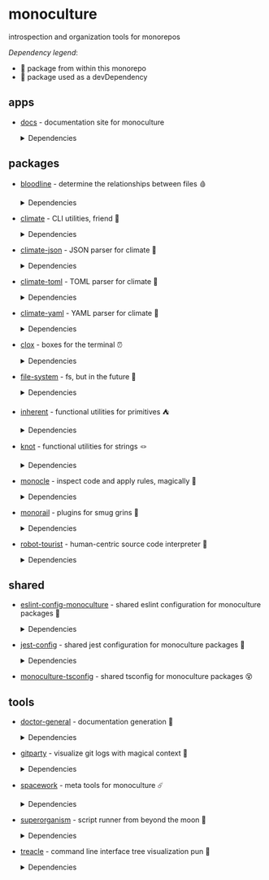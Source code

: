 # monoculture

introspection and organization tools for monorepos

*Dependency legend*:

 - 🦴 package from within this monorepo
 - 🧪 package used as a devDependency



## apps

   * [docs](https://github.com/brekk/monoculture/tree/main/apps/docs) - documentation site for monoculture

     <details><summary>Dependencies</summary>

      - [@chakra-ui/react](https://www.npmjs.com/package/@chakra-ui/react)
      - [@chakra-ui/system](https://www.npmjs.com/package/@chakra-ui/system)
      - [@emotion/react](https://www.npmjs.com/package/@emotion/react)
      - [@emotion/styled](https://www.npmjs.com/package/@emotion/styled)
      - [@mdi/js](https://www.npmjs.com/package/@mdi/js)
      - [framer-motion](https://www.npmjs.com/package/framer-motion)
      - [next](https://www.npmjs.com/package/next)
      - [nextra](https://www.npmjs.com/package/nextra)
      - [nextra-theme-docs](https://www.npmjs.com/package/nextra-theme-docs)
      - [react](https://www.npmjs.com/package/react)
      - [react-dom](https://www.npmjs.com/package/react-dom)
      - [@babel/core](https://www.npmjs.com/package/@babel/core)🧪
      - [@testing-library/dom](https://www.npmjs.com/package/@testing-library/dom)🧪
      - [@testing-library/jest-dom](https://www.npmjs.com/package/@testing-library/jest-dom)🧪
      - [@testing-library/react](https://www.npmjs.com/package/@testing-library/react)🧪
      - [@testing-library/user-event](https://www.npmjs.com/package/@testing-library/user-event)🧪
      - [@types/jest](https://www.npmjs.com/package/@types/jest)🧪
      - [@types/react](https://www.npmjs.com/package/@types/react)🧪
      - [doctor-general](https://github.com/brekk/monoculture/tree/main/tools/doctor-general) 🦴🧪
      - [dotenv-cli](https://www.npmjs.com/package/dotenv-cli)🧪
      - [eslint](https://www.npmjs.com/package/eslint)🧪
      - [eslint-config-monoculture](https://github.com/brekk/monoculture/tree/main/shared/eslint-config-monoculture) 🦴🧪
      - [eslint-plugin-next](https://www.npmjs.com/package/eslint-plugin-next)🧪
      - [eslint-plugin-prettier](https://www.npmjs.com/package/eslint-plugin-prettier)🧪
      - [eslint-plugin-react](https://www.npmjs.com/package/eslint-plugin-react)🧪
      - [eslint-plugin-react-hooks](https://www.npmjs.com/package/eslint-plugin-react-hooks)🧪
      - [jest](https://www.npmjs.com/package/jest)🧪
      - [jest-environment-jsdom](https://www.npmjs.com/package/jest-environment-jsdom)🧪
      - [monoculture-tsconfig](https://github.com/brekk/monoculture/tree/main/shared/monoculture-tsconfig) 🦴🧪
      - [prettier](https://www.npmjs.com/package/prettier)🧪
      - [typescript](https://www.npmjs.com/package/typescript)🧪

     </details>

## packages

   * [bloodline](https://github.com/brekk/monoculture/tree/main/packages/bloodline) - determine the relationships between files 🩸

     <details><summary>Dependencies</summary>

      - [chalk](https://www.npmjs.com/package/chalk)
      - [climate](https://github.com/brekk/monoculture/tree/main/packages/climate) 🦴
      - [dependency-tree](https://www.npmjs.com/package/dependency-tree)
      - [file-system](https://github.com/brekk/monoculture/tree/main/packages/file-system) 🦴
      - [fluture](https://www.npmjs.com/package/fluture)
      - [inherent](https://github.com/brekk/monoculture/tree/main/packages/inherent) 🦴
      - [precinct](https://www.npmjs.com/package/precinct)
      - [ramda](https://www.npmjs.com/package/ramda)
      - [ts-graphviz](https://www.npmjs.com/package/ts-graphviz)
      - [dotenv-cli](https://www.npmjs.com/package/dotenv-cli)🧪
      - [eslint-config-monoculture](https://github.com/brekk/monoculture/tree/main/shared/eslint-config-monoculture) 🦴🧪
      - [jest-config](https://github.com/brekk/monoculture/tree/main/shared/jest-config) 🦴🧪

     </details>
   * [climate](https://github.com/brekk/monoculture/tree/main/packages/climate) - CLI utilities, friend 👯

     <details><summary>Dependencies</summary>

      - [chalk](https://www.npmjs.com/package/chalk)
      - [envtrace](https://www.npmjs.com/package/envtrace)
      - [file-system](https://github.com/brekk/monoculture/tree/main/packages/file-system) 🦴
      - [ramda](https://www.npmjs.com/package/ramda)
      - [dotenv-cli](https://www.npmjs.com/package/dotenv-cli)🧪
      - [eslint](https://www.npmjs.com/package/eslint)🧪
      - [eslint-config-monoculture](https://github.com/brekk/monoculture/tree/main/shared/eslint-config-monoculture) 🦴🧪
      - [eslint-plugin-prettier](https://www.npmjs.com/package/eslint-plugin-prettier)🧪
      - [jest](https://www.npmjs.com/package/jest)🧪
      - [prettier](https://www.npmjs.com/package/prettier)🧪
      - [smol-toml](https://www.npmjs.com/package/smol-toml)🧪
      - [strip-ansi](https://www.npmjs.com/package/strip-ansi)🧪

     </details>
   * [climate-json](https://github.com/brekk/monoculture/tree/main/packages/climate-json) - JSON parser for climate 🐐

     <details><summary>Dependencies</summary>

      - [ramda](https://www.npmjs.com/package/ramda)
      - [climate](https://github.com/brekk/monoculture/tree/main/packages/climate) 🦴🧪
      - [dotenv-cli](https://www.npmjs.com/package/dotenv-cli)🧪
      - [eslint-config-monoculture](https://github.com/brekk/monoculture/tree/main/shared/eslint-config-monoculture) 🦴🧪
      - [fluture](https://www.npmjs.com/package/fluture)🧪
      - [jest-config](https://github.com/brekk/monoculture/tree/main/shared/jest-config) 🦴🧪

     </details>
   * [climate-toml](https://github.com/brekk/monoculture/tree/main/packages/climate-toml) - TOML parser for climate 🍅

     <details><summary>Dependencies</summary>

      - [ramda](https://www.npmjs.com/package/ramda)
      - [smol-toml](https://www.npmjs.com/package/smol-toml)
      - [climate](https://github.com/brekk/monoculture/tree/main/packages/climate) 🦴🧪
      - [dotenv-cli](https://www.npmjs.com/package/dotenv-cli)🧪
      - [eslint-config-monoculture](https://github.com/brekk/monoculture/tree/main/shared/eslint-config-monoculture) 🦴🧪
      - [fluture](https://www.npmjs.com/package/fluture)🧪
      - [jest-config](https://github.com/brekk/monoculture/tree/main/shared/jest-config) 🦴🧪

     </details>
   * [climate-yaml](https://github.com/brekk/monoculture/tree/main/packages/climate-yaml) - YAML parser for climate 🍠

     <details><summary>Dependencies</summary>

      - [ramda](https://www.npmjs.com/package/ramda)
      - [yaml](https://www.npmjs.com/package/yaml)
      - [climate](https://github.com/brekk/monoculture/tree/main/packages/climate) 🦴🧪
      - [dotenv-cli](https://www.npmjs.com/package/dotenv-cli)🧪
      - [eslint-config-monoculture](https://github.com/brekk/monoculture/tree/main/shared/eslint-config-monoculture) 🦴🧪
      - [fluture](https://www.npmjs.com/package/fluture)🧪
      - [jest-config](https://github.com/brekk/monoculture/tree/main/shared/jest-config) 🦴🧪

     </details>
   * [clox](https://github.com/brekk/monoculture/tree/main/packages/clox) - boxes for the terminal ⏰

     <details><summary>Dependencies</summary>

      - [ansi-align](https://www.npmjs.com/package/ansi-align)
      - [camelcase](https://www.npmjs.com/package/camelcase)
      - [chalk](https://www.npmjs.com/package/chalk)
      - [dotenv-cli](https://www.npmjs.com/package/dotenv-cli)
      - [ramda](https://www.npmjs.com/package/ramda)
      - [string-length](https://www.npmjs.com/package/string-length)
      - [widest-line](https://www.npmjs.com/package/widest-line)
      - [wrap-ansi](https://www.npmjs.com/package/wrap-ansi)
      - [eslint-config-monoculture](https://github.com/brekk/monoculture/tree/main/shared/eslint-config-monoculture) 🦴🧪
      - [jest-config](https://github.com/brekk/monoculture/tree/main/shared/jest-config) 🦴🧪

     </details>
   * [file-system](https://github.com/brekk/monoculture/tree/main/packages/file-system) - fs, but in the future 🔮

     <details><summary>Dependencies</summary>

      - [execa](https://www.npmjs.com/package/execa)
      - [find-up](https://www.npmjs.com/package/find-up)
      - [fluture](https://www.npmjs.com/package/fluture)
      - [ramda](https://www.npmjs.com/package/ramda)
      - [@testing-library/jest-dom](https://www.npmjs.com/package/@testing-library/jest-dom)🧪
      - [dotenv-cli](https://www.npmjs.com/package/dotenv-cli)🧪
      - [eslint-config-monoculture](https://github.com/brekk/monoculture/tree/main/shared/eslint-config-monoculture) 🦴🧪
      - [jest](https://www.npmjs.com/package/jest)🧪
      - [jest-config](https://github.com/brekk/monoculture/tree/main/shared/jest-config) 🦴🧪

     </details>
   * [inherent](https://github.com/brekk/monoculture/tree/main/packages/inherent) - functional utilities for primitives ⛺️

     <details><summary>Dependencies</summary>

      - [ramda](https://www.npmjs.com/package/ramda)
      - [dotenv-cli](https://www.npmjs.com/package/dotenv-cli)🧪
      - [eslint-config-monoculture](https://github.com/brekk/monoculture/tree/main/shared/eslint-config-monoculture) 🦴🧪
      - [jest-config](https://github.com/brekk/monoculture/tree/main/shared/jest-config) 🦴🧪

     </details>
   * [knot](https://github.com/brekk/monoculture/tree/main/packages/knot) - functional utilities for strings 🪢

     <details><summary>Dependencies</summary>

      - [chalk](https://www.npmjs.com/package/chalk)
      - [ramda](https://www.npmjs.com/package/ramda)
      - [dotenv-cli](https://www.npmjs.com/package/dotenv-cli)🧪
      - [eslint-config-monoculture](https://github.com/brekk/monoculture/tree/main/shared/eslint-config-monoculture) 🦴🧪
      - [jest-config](https://github.com/brekk/monoculture/tree/main/shared/jest-config) 🦴🧪

     </details>
   * [monocle](https://github.com/brekk/monoculture/tree/main/packages/monocle) - inspect code and apply rules, magically 🧐

     <details><summary>Dependencies</summary>

      - [climate](https://github.com/brekk/monoculture/tree/main/packages/climate) 🦴
      - [climate-json](https://github.com/brekk/monoculture/tree/main/packages/climate-json) 🦴
      - [climate-toml](https://github.com/brekk/monoculture/tree/main/packages/climate-toml) 🦴
      - [envtrace](https://www.npmjs.com/package/envtrace)
      - [fluture](https://www.npmjs.com/package/fluture)
      - [monorail](https://github.com/brekk/monoculture/tree/main/packages/monorail) 🦴
      - [ramda](https://www.npmjs.com/package/ramda)
      - [dotenv-cli](https://www.npmjs.com/package/dotenv-cli)🧪
      - [esbuild](https://www.npmjs.com/package/esbuild)🧪
      - [eslint-config-monoculture](https://github.com/brekk/monoculture/tree/main/shared/eslint-config-monoculture) 🦴🧪
      - [execa](https://www.npmjs.com/package/execa)🧪
      - [jest](https://www.npmjs.com/package/jest)🧪
      - [jest-config](https://github.com/brekk/monoculture/tree/main/shared/jest-config) 🦴🧪
      - [robot-tourist](https://github.com/brekk/monoculture/tree/main/packages/robot-tourist) 🦴🧪

     </details>
   * [monorail](https://github.com/brekk/monoculture/tree/main/packages/monorail) - plugins for smug grins 🚂

     <details><summary>Dependencies</summary>

      - [@hapi/topo](https://www.npmjs.com/package/@hapi/topo)
      - [envtrace](https://www.npmjs.com/package/envtrace)
      - [file-system](https://github.com/brekk/monoculture/tree/main/packages/file-system) 🦴
      - [dotenv-cli](https://www.npmjs.com/package/dotenv-cli)🧪
      - [esbuild](https://www.npmjs.com/package/esbuild)🧪
      - [eslint-config-monoculture](https://github.com/brekk/monoculture/tree/main/shared/eslint-config-monoculture) 🦴🧪
      - [jest](https://www.npmjs.com/package/jest)🧪
      - [jest-config](https://github.com/brekk/monoculture/tree/main/shared/jest-config) 🦴🧪
      - [nps](https://www.npmjs.com/package/nps)🧪
      - [unusual](https://www.npmjs.com/package/unusual)🧪

     </details>
   * [robot-tourist](https://github.com/brekk/monoculture/tree/main/packages/robot-tourist) - human-centric source code interpreter 🤖

     <details><summary>Dependencies</summary>

      - [change-case](https://www.npmjs.com/package/change-case)
      - [climate](https://github.com/brekk/monoculture/tree/main/packages/climate) 🦴
      - [envtrace](https://www.npmjs.com/package/envtrace)
      - [file-system](https://github.com/brekk/monoculture/tree/main/packages/file-system) 🦴
      - [ramda](https://www.npmjs.com/package/ramda)
      - [stemmer](https://www.npmjs.com/package/stemmer)
      - [dotenv-cli](https://www.npmjs.com/package/dotenv-cli)🧪
      - [esbuild](https://www.npmjs.com/package/esbuild)🧪
      - [eslint](https://www.npmjs.com/package/eslint)🧪
      - [eslint-config-monoculture](https://github.com/brekk/monoculture/tree/main/shared/eslint-config-monoculture) 🦴🧪
      - [jest](https://www.npmjs.com/package/jest)🧪
      - [prettier](https://www.npmjs.com/package/prettier)🧪
      - [strip-ansi](https://www.npmjs.com/package/strip-ansi)🧪

     </details>

## shared

   * [eslint-config-monoculture](https://github.com/brekk/monoculture/tree/main/shared/eslint-config-monoculture) - shared eslint configuration for monoculture packages 🧹

     <details><summary>Dependencies</summary>

      - [@typescript-eslint/eslint-plugin](https://www.npmjs.com/package/@typescript-eslint/eslint-plugin)
      - [@typescript-eslint/parser](https://www.npmjs.com/package/@typescript-eslint/parser)
      - [eslint](https://www.npmjs.com/package/eslint)
      - [eslint-config-next](https://www.npmjs.com/package/eslint-config-next)
      - [eslint-config-prettier](https://www.npmjs.com/package/eslint-config-prettier)
      - [eslint-config-turbo](https://www.npmjs.com/package/eslint-config-turbo)
      - [eslint-plugin-babel](https://www.npmjs.com/package/eslint-plugin-babel)
      - [eslint-plugin-fp](https://www.npmjs.com/package/eslint-plugin-fp)
      - [eslint-plugin-import](https://www.npmjs.com/package/eslint-plugin-import)
      - [eslint-plugin-jsdoc](https://www.npmjs.com/package/eslint-plugin-jsdoc)
      - [eslint-plugin-prettier](https://www.npmjs.com/package/eslint-plugin-prettier)
      - [eslint-plugin-ramda](https://www.npmjs.com/package/eslint-plugin-ramda)
      - [eslint-plugin-react](https://www.npmjs.com/package/eslint-plugin-react)
      - [eslint-plugin-unused-imports](https://www.npmjs.com/package/eslint-plugin-unused-imports)
      - [prettier](https://www.npmjs.com/package/prettier)🧪
      - [typescript](https://www.npmjs.com/package/typescript)🧪

     </details>
   * [jest-config](https://github.com/brekk/monoculture/tree/main/shared/jest-config) - shared jest configuration for monoculture packages 🎪

     <details><summary>Dependencies</summary>

      - [@swc/core](https://www.npmjs.com/package/@swc/core)
      - [@swc/jest](https://www.npmjs.com/package/@swc/jest)
      - [@testing-library/jest-dom](https://www.npmjs.com/package/@testing-library/jest-dom)
      - [jest](https://www.npmjs.com/package/jest)
      - [ts-jest-resolver](https://www.npmjs.com/package/ts-jest-resolver)
      - [typescript](https://www.npmjs.com/package/typescript)

     </details>
   * [monoculture-tsconfig](https://github.com/brekk/monoculture/tree/main/shared/monoculture-tsconfig) - shared tsconfig for monoculture packages 😵


## tools

   * [doctor-general](https://github.com/brekk/monoculture/tree/main/tools/doctor-general) - documentation generation 🫡

     <details><summary>Dependencies</summary>

      - [climate](https://github.com/brekk/monoculture/tree/main/packages/climate) 🦴
      - [file-system](https://github.com/brekk/monoculture/tree/main/packages/file-system) 🦴
      - [fluture](https://www.npmjs.com/package/fluture)
      - [inherent](https://github.com/brekk/monoculture/tree/main/packages/inherent) 🦴
      - [knot](https://github.com/brekk/monoculture/tree/main/packages/knot) 🦴
      - [ramda](https://www.npmjs.com/package/ramda)
      - [dotenv-cli](https://www.npmjs.com/package/dotenv-cli)🧪
      - [envtrace](https://www.npmjs.com/package/envtrace)🧪
      - [esbuild](https://www.npmjs.com/package/esbuild)🧪
      - [eslint-config-monoculture](https://github.com/brekk/monoculture/tree/main/shared/eslint-config-monoculture) 🦴🧪
      - [jest-environment-jsdom](https://www.npmjs.com/package/jest-environment-jsdom)🧪
      - [madge](https://www.npmjs.com/package/madge)🧪
      - [strip-ansi](https://www.npmjs.com/package/strip-ansi)🧪
      - [xtrace](https://www.npmjs.com/package/xtrace)🧪

     </details>
   * [gitparty](https://github.com/brekk/monoculture/tree/main/tools/gitparty) - visualize git logs with magical context 🎨

     <details><summary>Dependencies</summary>

      - [climate](https://github.com/brekk/monoculture/tree/main/packages/climate) 🦴
      - [clox](https://github.com/brekk/monoculture/tree/main/packages/clox) 🦴
      - [date-fns](https://www.npmjs.com/package/date-fns)
      - [date-fns-tz](https://www.npmjs.com/package/date-fns-tz)
      - [file-system](https://github.com/brekk/monoculture/tree/main/packages/file-system) 🦴
      - [fluture](https://www.npmjs.com/package/fluture)
      - [gitlog](https://www.npmjs.com/package/gitlog)
      - [micromatch](https://www.npmjs.com/package/micromatch)
      - [ramda](https://www.npmjs.com/package/ramda)
      - [treacle](https://github.com/brekk/monoculture/tree/main/tools/treacle) 🦴
      - [dotenv-cli](https://www.npmjs.com/package/dotenv-cli)🧪
      - [eslint-config-monoculture](https://github.com/brekk/monoculture/tree/main/shared/eslint-config-monoculture) 🦴🧪
      - [jest-config](https://github.com/brekk/monoculture/tree/main/shared/jest-config) 🦴🧪

     </details>
   * [spacework](https://github.com/brekk/monoculture/tree/main/tools/spacework) - meta tools for monoculture ☄️

     <details><summary>Dependencies</summary>

      - [execa](https://www.npmjs.com/package/execa)
      - [fluture](https://www.npmjs.com/package/fluture)
      - [ramda](https://www.npmjs.com/package/ramda)
      - [snang](https://www.npmjs.com/package/snang)
      - [eslint-config-monoculture](https://github.com/brekk/monoculture/tree/main/shared/eslint-config-monoculture) 🦴🧪
      - [nps-utils](https://www.npmjs.com/package/nps-utils)🧪

     </details>
   * [superorganism](https://github.com/brekk/monoculture/tree/main/tools/superorganism) - script runner from beyond the moon 🦠

     <details><summary>Dependencies</summary>

      - [chalk](https://www.npmjs.com/package/chalk)
      - [climate](https://github.com/brekk/monoculture/tree/main/packages/climate) 🦴
      - [dotenv-cli](https://www.npmjs.com/package/dotenv-cli)
      - [envtrace](https://www.npmjs.com/package/envtrace)
      - [file-system](https://github.com/brekk/monoculture/tree/main/packages/file-system) 🦴
      - [fluture](https://www.npmjs.com/package/fluture)
      - [project-bin-path](https://www.npmjs.com/package/project-bin-path)
      - [ramda](https://www.npmjs.com/package/ramda)
      - [esbuild](https://www.npmjs.com/package/esbuild)🧪
      - [eslint-config-monoculture](https://github.com/brekk/monoculture/tree/main/shared/eslint-config-monoculture) 🦴🧪
      - [fastest-levenshtein](https://www.npmjs.com/package/fastest-levenshtein)🧪
      - [jest-config](https://github.com/brekk/monoculture/tree/main/shared/jest-config) 🦴🧪

     </details>
   * [treacle](https://github.com/brekk/monoculture/tree/main/tools/treacle) - command line interface tree visualization pun 🫠

     <details><summary>Dependencies</summary>

      - [execa](https://www.npmjs.com/package/execa)
      - [file-system](https://github.com/brekk/monoculture/tree/main/packages/file-system) 🦴
      - [fluture](https://www.npmjs.com/package/fluture)
      - [gitlog](https://www.npmjs.com/package/gitlog)
      - [ramda](https://www.npmjs.com/package/ramda)
      - [dotenv-cli](https://www.npmjs.com/package/dotenv-cli)🧪
      - [eslint-config-monoculture](https://github.com/brekk/monoculture/tree/main/shared/eslint-config-monoculture) 🦴🧪
      - [jest-config](https://github.com/brekk/monoculture/tree/main/shared/jest-config) 🦴🧪

     </details>
